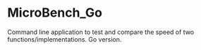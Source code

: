 # MicroBench_Go
Command line application to test and compare the speed of two functions/implementations. Go version.
